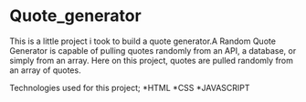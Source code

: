 # Quote_generator

This is a little project i took to build a quote generator.A Random Quote Generator is capable of pulling quotes randomly from an API, a database, or simply from an array. Here on this project, quotes are pulled randomly from an array of quotes.

Technologies used for this project;
*HTML
*CSS
*JAVASCRIPT
